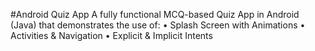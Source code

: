 #Android Quiz App
A fully functional MCQ-based Quiz App in Android (Java) that demonstrates the use of:
• Splash Screen with Animations
• Activities & Navigation
• Explicit & Implicit Intents
